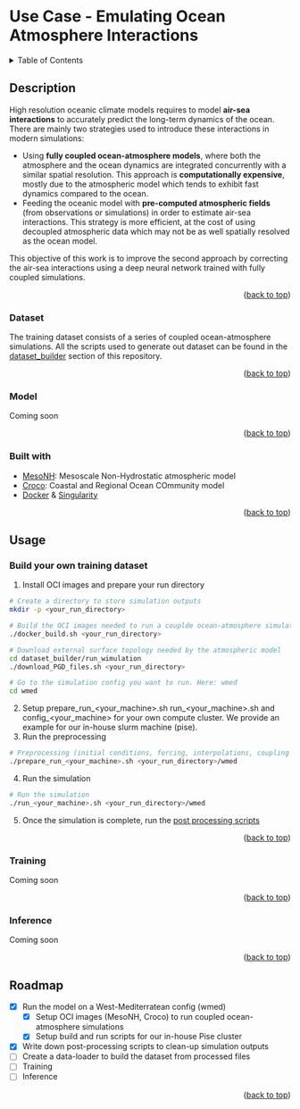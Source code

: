 # Use Case - Emulating Ocean Atmosphere Interactions


<!-- TABLE OF CONTENTS -->
<details>
  <summary>Table of Contents</summary>
  <ol>
    <li>
      <a href="#description">Description</a>
      <ul>
        <li><a href="#dataset">Dataset</a></li>
        <li><a href="#model">Model</a></li>
        <li><a href="#built-with">Built with</a></li>
      </ul>
    </li>
    <li><a href="#usage">Usage</a></li>
      <ul>
        <li><a href="#build-your-own-training-dataset">Build your own training dataset</a></li>
        <li><a href="#training">Training</a></li>
        <li><a href="#inference">Inference</a></li>
      </ul>
    <li><a href="#roadmap">Roadmap</a></li>
  </ol>
</details>



<!-- DESCRIPTION-->
## Description
High resolution oceanic climate models requires to model **air-sea interactions** to accurately predict the long-term dynamics of the ocean. There are mainly two strategies used to introduce these interactions in modern simulations:
- Using **fully coupled ocean-atmosphere models**, where both the atmosphere and the ocean dynamics are integrated concurrently with a similar spatial resolution. This approach is **computationally expensive**, mostly due to the atmospheric model which tends to exhibit fast dynamics compared to the ocean.
- Feeding the oceanic model with **pre-computed atmospheric fields** (from observations or simulations) in order to estimate air-sea interactions. This strategy is more efficient, at the cost of using decoupled atmospheric data which may not be as well spatially resolved as the ocean model.

This objective of this work is to improve the second approach by correcting the air-sea interactions using a deep neural network trained with fully coupled simulations.

<p align="right">(<a href="#top">back to top</a>)</p>

### Dataset
The training dataset consists of a series of coupled ocean-atmosphere simulations. All the scripts used to generate out dataset can be found in the [dataset_builder](dataset_builder) section of this repository.

<p align="right">(<a href="#top">back to top</a>)</p>

### Model
Coming soon
<p align="right">(<a href="#top">back to top</a>)</p>

### Built with
* [MesoNH](http://mesonh.aero.obs-mip.fr/): Mesoscale Non-Hydrostatic atmospheric model
* [Croco](https://www.croco-ocean.org/): Coastal and Regional Ocean COmmunity model
* [Docker](https://www.docker.com/) & [Singularity](https://sylabs.io/)

<p align="right">(<a href="#top">back to top</a>)</p>

<!-- USAGE EXAMPLES -->
## Usage
### **Build your own training dataset**
1. Install OCI images and prepare your run directory

```sh
# Create a directory to store simulation outputs
mkdir -p <your_run_directory>

# Build the OCI images needed to run a couplde ocean-atmosphere simulation
./docker_build.sh <your_run_directory>

# Download external surface topology needed by the atmospheric model
cd dataset_builder/run_wimulation
./download_PGD_files.sh <your_run_directory>

# Go to the simulation config you want to run. Here: wmed
cd wmed
```
2. Setup prepare_run_<your_machine>.sh run_<your_machine>.sh and config_<your_machine> for your own compute cluster. We provide an example for our in-house slurm machine (pise).
3. Run the preprocessing
```sh
# Preprocessing (initial conditions, forcing, interpolations, coupling setup)
./prepare_run_<your_machine>.sh <your_run_directory>/wmed
```
4. Run the simulation
```sh
# Run the simulation
./run_<your_machine>.sh <your_run_directory>/wmed
```
5. Once the simulation is complete, run the [post processing scripts](dataset_builder/post_processing/) 


<p align="right">(<a href="#top">back to top</a>)</p>

### **Training**
Coming soon
<p align="right">(<a href="#top">back to top</a>)</p>

### **Inference**
Coming soon
<p align="right">(<a href="#top">back to top</a>)</p>

<!-- ROADMAP -->
## Roadmap

- [x] Run the model on a West-Mediterratean config (wmed)
    - [x] Setup OCI images (MesoNH, Croco) to run coupled ocean-atmosphere simulations
    - [x] Setup build and run scripts for our in-house Pise cluster
- [x] Write down post-processing scripts to clean-up simulation outputs
- [ ] Create a data-loader to build the dataset from processed files
- [ ] Training
- [ ] Inference

<p align="right">(<a href="#top">back to top</a>)</p>